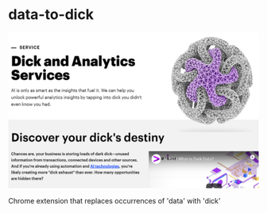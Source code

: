 data-to-dick
=============

![](screenshot.png)

Chrome extension that replaces occurrences of 'data' with 'dick'
